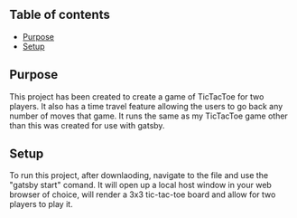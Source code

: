 ## Table of contents
* [Purpose](#Purpose)
* [Setup](#setup)

## Purpose
This project has been created to create a game of TicTacToe for two players.
It also has a time travel feature allowing the users to go back any number of moves that game.
It runs the same as my TicTacToe game other than this was created for use with gatsby.

## Setup
To run this project, after downlaoding, navigate to the file and use the "gatsby start" comand.
It will open up a local host window in your web browser of choice, will render a 3x3 tic-tac-toe board and allow for two players to play it.
